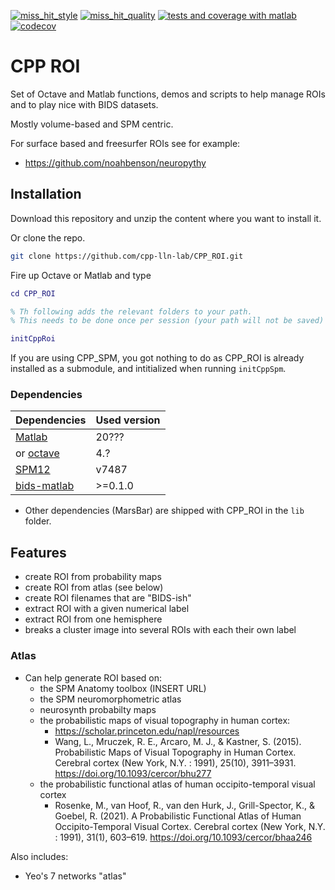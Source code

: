 [![miss_hit_style](https://github.com/cpp-lln-lab/CPP_ROI/actions/workflows/miss_hit_style.yml/badge.svg)](https://github.com/cpp-lln-lab/CPP_ROI/actions/workflows/miss_hit_style.yml)
[![miss_hit_quality](https://github.com/cpp-lln-lab/CPP_ROI/actions/workflows/miss_hit_quality.yml/badge.svg)](https://github.com/cpp-lln-lab/CPP_ROI/actions/workflows/miss_hit_quality.yml)
[![tests and coverage with matlab](https://github.com/cpp-lln-lab/CPP_ROI/actions/workflows/run_tests_matlab.yml/badge.svg)](https://github.com/cpp-lln-lab/CPP_ROI/actions/workflows/run_tests_matlab.yml)
[![codecov](https://codecov.io/gh/cpp-lln-lab/CPP_ROI/branch/main/graph/badge.svg?token=8IoRQtbFUV)](https://codecov.io/gh/cpp-lln-lab/CPP_ROI)

# CPP ROI

Set of Octave and Matlab functions, demos and scripts to help manage ROIs and to
play nice with BIDS datasets.

Mostly volume-based and SPM centric.

For surface based and freesurfer ROIs see for example:

-   https://github.com/noahbenson/neuropythy

## Installation

Download this repository and unzip the content where you want to install it.

Or clone the repo.

```bash
git clone https://github.com/cpp-lln-lab/CPP_ROI.git
```

Fire up Octave or Matlab and type

```matlab
cd CPP_ROI

% Th following adds the relevant folders to your path.
% This needs to be done once per session (your path will not be saved)

initCppRoi
```

If you are using CPP_SPM, you got nothing to do as CPP_ROI is already installed
as a submodule, and intitialized when running `initCppSpm`.

### Dependencies

| Dependencies                                                    | Used version |
| --------------------------------------------------------------- | ------------ |
| [Matlab](https://www.mathworks.com/products/matlab.html)        | 20???        |
| or [octave](https://www.gnu.org/software/octave/)               | 4.?          |
| [SPM12](https://www.fil.ion.ucl.ac.uk/spm/software/spm12/)      | v7487        |
| [bids-matlab](https://github.com/bids-standard/bids-matlab.git) | >=0.1.0      |

-   Other dependencies (MarsBar) are shipped with CPP_ROI in the `lib` folder.

## Features

-   create ROI from probability maps
-   create ROI from atlas (see below)
-   create ROI filenames that are "BIDS-ish"
-   extract ROI with a given numerical label
-   extract ROI from one hemisphere
-   breaks a cluster image into several ROIs with each their own label

### Atlas

-   Can help generate ROI based on:
    -   the SPM Anatomy toolbox (INSERT URL)
    -   the SPM neuromorphometric atlas
    -   neurosynth probabilty maps
    -   the probabilistic maps of visual topography in human cortex:
        -   https://scholar.princeton.edu/napl/resources
        -   Wang, L., Mruczek, R. E., Arcaro, M. J., & Kastner, S. (2015).
            Probabilistic Maps of Visual Topography in Human Cortex. Cerebral
            cortex (New York, N.Y. : 1991), 25(10), 3911–3931.
            https://doi.org/10.1093/cercor/bhu277
    -   the probabilistic functional atlas of human occipito-temporal visual cortex
        -   Rosenke, M., van Hoof, R., van den Hurk, J., Grill-Spector, K., & Goebel, R. (2021).
            A Probabilistic Functional Atlas of Human Occipito-Temporal Visual Cortex.
            Cerebral cortex (New York, N.Y. : 1991), 31(1), 603–619.
            https://doi.org/10.1093/cercor/bhaa246

Also includes:

-   Yeo's 7 networks "atlas"
<!-- add REF and URL -->
